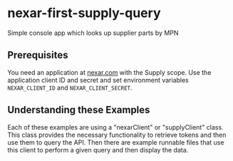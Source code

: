 # nexar-first-supply-query
[nexar.com]: https://nexar.com/
Simple console app which looks up supplier parts by MPN

## Prerequisites

You need an application at [nexar.com] with the Supply scope.
Use the application client ID and secret and set environment variables `NEXAR_CLIENT_ID` and `NEXAR_CLIENT_SECRET`.

## Understanding these Examples

Each of these examples are using a "nexarClient" or "supplyClient" class. This class provides the necessary functionality to retrieve tokens and then use them to query the API. Then there are example runnable files that use this client to perform a given query and then display the data.
